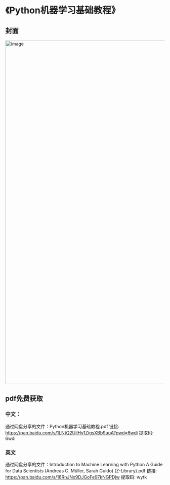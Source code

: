 # 《Python机器学习基础教程》

## 封面

<img width="841" height="1085" alt="image" src="https://github.com/user-attachments/assets/d4d88dfc-581e-4b66-81ef-f9dc69276b29" />


## pdf免费获取

### 中文：
通过网盘分享的文件：Python机器学习基础教程.pdf
链接: https://pan.baidu.com/s/1LNtQ2UilHv1ZigsXBb9uuA?pwd=6wdi 提取码: 6wdi


### 英文
通过网盘分享的文件：Introduction to Machine Learning with Python A Guide for Data Scientists (Andreas C. Müller, Sarah Guido) (Z-Library).pdf
链接: https://pan.baidu.com/s/16RnJNx9DJGoFe97kNGPDjw 提取码: wytk

